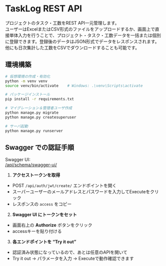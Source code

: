 # TaskLog REST API
プロジェクトのタスク・工数をREST API一元管理します。  
ユーザーはExcelまたはCSV形式のファイルをアップロードするか、画面上で直接単体入力を行うことで、プロジェクト・タスク・工数データを一括または個別に登録できます。登録後のデータはJSON形式でデータをレスポンスされます。他にも日次集計した工数をCSVでダウンロードすることも可能です。

## 環境構築
```bash
# 仮想環境の作成・有効化
python -m venv venv
source venv/bin/activate    # Windows: .\venv\Scripts\activate

# パッケージインストール
pip install -r requirements.txt

# マイグレーション＆管理者ユーザ作成
python manage.py migrate
python manage.py createsuperuser

# サーバ起動
python manage.py runserver
```

## Swagger での認証手順
Swagger UI:  
[/api/schema/swagger-ui/](/api/schema/swagger-ui/)

1. **アクセストークンを取得**  
- POST `/api/auth/jwt/create/` エンドポイントを開く  
- スーパーユーザーのメールアドレスとパスワードを入力してExecuteをクリック
- レスポンスの `access` をコピー

2. **Swagger UI にトークンをセット**  
- 画面右上の **Authorize** ボタンをクリック  
- accessキーを貼り付ける

3. **各エンドポイントを “Try it out”**  
- 認証済み状態になっているので、あとは任意のAPIを開いて  
- Try it out → パラメータを入力 → Executeで動作確認できます  
